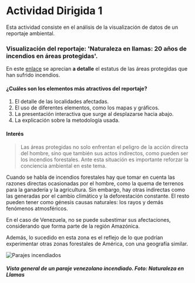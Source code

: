# Actividad Dirigida 1

Esta actividad consiste en el análisis de la visualización de datos de un reportaje ambiental.

### Visualización del reportaje: 'Naturaleza en llamas: 20 años de incendios en áreas protegidas'.

En este [enlace](https://prodavinci.com/naturalezaenllamas/index.html?home) se aprecian **a detalle** el estatus de las áreas protegidas que han sufrido incendios.

#### ¿Cuáles son los elementos más atractivos del reportaje?

1. El detalle de las localidades afectadas.
2.  El uso de diferentes elementos, como los mapas y gráficos.
3.  La presentación interactiva que surge al desplazarse hacia abajo.
4.  La explicación sobre la metodología usada.

#### Interés

> Las áreas protegidas no solo enfrentan el peligro de la acción directa del hombre, sino que también sus actos indirectos, como pueden ser los incendios forestales.  Ante esta situación es importante reforzar la conciencia ambiental en este tema.

Cuando se habla de incendios forestales hay que tomar en cuenta las razones directas ocasionadas por el hombre, como la quema de terrenos para la ganadería y la agricultura. Sin embargo, hay otras indirectas como las generadas por el cambio climático y la deforestación constante. El resto pueden tener como génesis causas naturales: los rayos y demás fenómenos atmosféricos.

En el caso de Venezuela, no se puede subestimar sus afectaciones, considerando que forma parte de la región Amazónica.

Además, lo sucedido en esta zona es el reflejo de lo que podrían experimentar otras zonas forestales de América, con una geografía similar.


![Parajes incendiados](https://prodavinci.com/naturalezaenllamas/morros.jpeg  "Vista de los parajes incendiados.")

##### Vista general de un paraje venezolano incendiado. Foto: Naturaleza en Llamas
